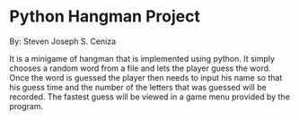 # Python Hangman Project
By: Steven Joseph S. Ceniza

It is a minigame of hangman that is implemented using python. It simply chooses a random word from a file and lets the player guess the word. Once the word is guessed the player then needs to input his name so that his guess time and the number of the letters that was guessed will be recorded. The fastest guess will be viewed in a game menu provided by the program.